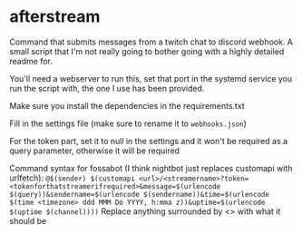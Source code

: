 # afterstream
Command that submits messages from a twitch chat to discord webhook. 
A small script that I'm not really going to bother going with a highly detailed readme for.

You'll need a webserver to run this, set that port in the systemd service you run the script with, the one I use has been provided.

Make sure you install the dependencies in the requirements.txt

Fill in the settings file (make sure to rename it to `webhooks.json`)

For the token part, set it to null in the settings and it won't be required as a query parameter, otherwise it will be required

Command syntax for fossabot (I think nightbot just replaces customapi with urlfetch):
`@$(sender) $(customapi <url>/<streamername>?token=<tokenforthatstreamerifrequired>&message=$(urlencode $(query))&sendername=$(urlencode $(sendername))&time=$(urlencode $(time <timezone> ddd MMM Do YYYY, h:mma z))&uptime=$(urlencode $(uptime $(channel))))`
Replace anything surrounded by <> with what it should be
